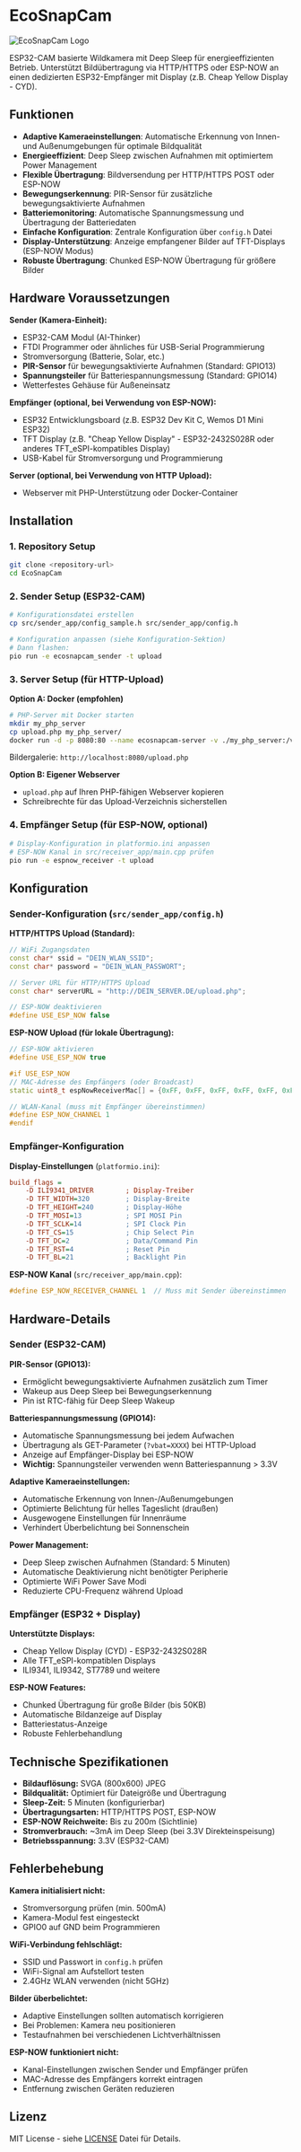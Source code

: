 # EcoSnapCam

![EcoSnapCam Logo](ecosnapcam-logo.png)

ESP32-CAM basierte Wildkamera mit Deep Sleep für energieeffizienten Betrieb.
Unterstützt Bildübertragung via HTTP/HTTPS oder ESP-NOW an einen dedizierten ESP32-Empfänger mit Display (z.B. Cheap Yellow Display - CYD).

## Funktionen

- **Adaptive Kameraeinstellungen**: Automatische Erkennung von Innen- und Außenumgebungen für optimale Bildqualität
- **Energieeffizient**: Deep Sleep zwischen Aufnahmen mit optimiertem Power Management
- **Flexible Übertragung**: Bildversendung per HTTP/HTTPS POST oder ESP-NOW
- **Bewegungserkennung**: PIR-Sensor für zusätzliche bewegungsaktivierte Aufnahmen
- **Batteriemonitoring**: Automatische Spannungsmessung und Übertragung der Batteriedaten
- **Einfache Konfiguration**: Zentrale Konfiguration über `config.h` Datei
- **Display-Unterstützung**: Anzeige empfangener Bilder auf TFT-Displays (ESP-NOW Modus)
- **Robuste Übertragung**: Chunked ESP-NOW Übertragung für größere Bilder

## Hardware Voraussetzungen

**Sender (Kamera-Einheit):**
- ESP32-CAM Modul (AI-Thinker)
- FTDI Programmer oder ähnliches für USB-Serial Programmierung
- Stromversorgung (Batterie, Solar, etc.)
- **PIR-Sensor** für bewegungsaktivierte Aufnahmen (Standard: GPIO13)
- **Spannungsteiler** für Batteriespannungsmessung (Standard: GPIO14)
- Wetterfestes Gehäuse für Außeneinsatz

**Empfänger (optional, bei Verwendung von ESP-NOW):**
- ESP32 Entwicklungsboard (z.B. ESP32 Dev Kit C, Wemos D1 Mini ESP32)
- TFT Display (z.B. "Cheap Yellow Display" - ESP32-2432S028R oder anderes TFT_eSPI-kompatibles Display)
- USB-Kabel für Stromversorgung und Programmierung

**Server (optional, bei Verwendung von HTTP Upload):**
- Webserver mit PHP-Unterstützung oder Docker-Container

## Installation

### 1. Repository Setup
```bash
git clone <repository-url>
cd EcoSnapCam
```

### 2. Sender Setup (ESP32-CAM)
```bash
# Konfigurationsdatei erstellen
cp src/sender_app/config_sample.h src/sender_app/config.h

# Konfiguration anpassen (siehe Konfiguration-Sektion)
# Dann flashen:
pio run -e ecosnapcam_sender -t upload
```

### 3. Server Setup (für HTTP-Upload)
**Option A: Docker (empfohlen)**
```bash
# PHP-Server mit Docker starten
mkdir my_php_server
cp upload.php my_php_server/
docker run -d -p 8080:80 --name ecosnapcam-server -v ./my_php_server:/var/www/html php:8-apache
```
Bildergalerie: `http://localhost:8080/upload.php`

**Option B: Eigener Webserver**
- `upload.php` auf Ihren PHP-fähigen Webserver kopieren
- Schreibrechte für das Upload-Verzeichnis sicherstellen

### 4. Empfänger Setup (für ESP-NOW, optional)
```bash
# Display-Konfiguration in platformio.ini anpassen
# ESP-NOW Kanal in src/receiver_app/main.cpp prüfen
pio run -e espnow_receiver -t upload
```

## Konfiguration

### Sender-Konfiguration (`src/sender_app/config.h`)

**HTTP/HTTPS Upload (Standard):**
```cpp
// WiFi Zugangsdaten
const char* ssid = "DEIN_WLAN_SSID";
const char* password = "DEIN_WLAN_PASSWORT";

// Server URL für HTTP/HTTPS Upload
const char* serverURL = "http://DEIN_SERVER.DE/upload.php";

// ESP-NOW deaktivieren
#define USE_ESP_NOW false
```

**ESP-NOW Upload (für lokale Übertragung):**
```cpp
// ESP-NOW aktivieren
#define USE_ESP_NOW true

#if USE_ESP_NOW
// MAC-Adresse des Empfängers (oder Broadcast)
static uint8_t espNowReceiverMac[] = {0xFF, 0xFF, 0xFF, 0xFF, 0xFF, 0xFF};

// WLAN-Kanal (muss mit Empfänger übereinstimmen)
#define ESP_NOW_CHANNEL 1
#endif
```

### Empfänger-Konfiguration

**Display-Einstellungen** (`platformio.ini`):
```ini
build_flags =
    -D ILI9341_DRIVER        ; Display-Treiber
    -D TFT_WIDTH=320         ; Display-Breite
    -D TFT_HEIGHT=240        ; Display-Höhe
    -D TFT_MOSI=13           ; SPI MOSI Pin
    -D TFT_SCLK=14           ; SPI Clock Pin
    -D TFT_CS=15             ; Chip Select Pin
    -D TFT_DC=2              ; Data/Command Pin
    -D TFT_RST=4             ; Reset Pin
    -D TFT_BL=21             ; Backlight Pin
```

**ESP-NOW Kanal** (`src/receiver_app/main.cpp`):
```cpp
#define ESP_NOW_RECEIVER_CHANNEL 1  // Muss mit Sender übereinstimmen
```

## Hardware-Details

### Sender (ESP32-CAM)

**PIR-Sensor (GPIO13):**
- Ermöglicht bewegungsaktivierte Aufnahmen zusätzlich zum Timer
- Wakeup aus Deep Sleep bei Bewegungserkennung
- Pin ist RTC-fähig für Deep Sleep Wakeup

**Batteriespannungsmessung (GPIO14):**
- Automatische Spannungsmessung bei jedem Aufwachen
- Übertragung als GET-Parameter (`?vbat=XXXX`) bei HTTP-Upload
- Anzeige auf Empfänger-Display bei ESP-NOW
- **Wichtig:** Spannungsteiler verwenden wenn Batteriespannung > 3.3V

**Adaptive Kameraeinstellungen:**
- Automatische Erkennung von Innen-/Außenumgebungen
- Optimierte Belichtung für helles Tageslicht (draußen)
- Ausgewogene Einstellungen für Innenräume
- Verhindert Überbelichtung bei Sonnenschein

**Power Management:**
- Deep Sleep zwischen Aufnahmen (Standard: 5 Minuten)
- Automatische Deaktivierung nicht benötigter Peripherie
- Optimierte WiFi Power Save Modi
- Reduzierte CPU-Frequenz während Upload

### Empfänger (ESP32 + Display)

**Unterstützte Displays:**
- Cheap Yellow Display (CYD) - ESP32-2432S028R
- Alle TFT_eSPI-kompatiblen Displays
- ILI9341, ILI9342, ST7789 und weitere

**ESP-NOW Features:**
- Chunked Übertragung für große Bilder (bis 50KB)
- Automatische Bildanzeige auf Display
- Batteriestatus-Anzeige
- Robuste Fehlerbehandlung

## Technische Spezifikationen

- **Bildauflösung:** SVGA (800x600) JPEG
- **Bildqualität:** Optimiert für Dateigröße und Übertragung
- **Sleep-Zeit:** 5 Minuten (konfigurierbar)
- **Übertragungsarten:** HTTP/HTTPS POST, ESP-NOW
- **ESP-NOW Reichweite:** Bis zu 200m (Sichtlinie)
- **Stromverbrauch:** ~3mA im Deep Sleep (bei 3.3V Direkteinspeisung)
- **Betriebsspannung:** 3.3V (ESP32-CAM)

## Fehlerbehebung

**Kamera initialisiert nicht:**
- Stromversorgung prüfen (min. 500mA)
- Kamera-Modul fest eingesteckt
- GPIO0 auf GND beim Programmieren

**WiFi-Verbindung fehlschlägt:**
- SSID und Passwort in `config.h` prüfen
- WiFi-Signal am Aufstellort testen
- 2.4GHz WLAN verwenden (nicht 5GHz)

**Bilder überbelichtet:**
- Adaptive Einstellungen sollten automatisch korrigieren
- Bei Problemen: Kamera neu positionieren
- Testaufnahmen bei verschiedenen Lichtverhältnissen

**ESP-NOW funktioniert nicht:**
- Kanal-Einstellungen zwischen Sender und Empfänger prüfen
- MAC-Adresse des Empfängers korrekt eintragen
- Entfernung zwischen Geräten reduzieren

## Lizenz

MIT License - siehe [LICENSE](LICENSE) Datei für Details.
